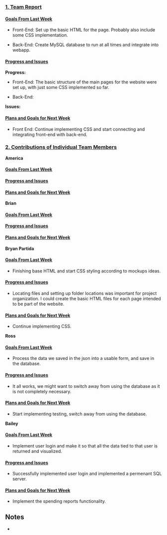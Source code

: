 ### <ins>1. Team Report</ins>

#### <ins>Goals From Last Week</ins>
* Front-End: Set up the basic HTML for the page. Probably also include some CSS implementation.

* Back-End: Create MySQL database to run at all times and integrate into webapp.

#### <ins>Progress and Issues</ins>
**Progress:**
 - Front-End: The basic structure of the main pages for the website were set up, with just some CSS implemented so far.

 - Back-End: 


**Issues:**


#### <ins>Plans and Goals for Next Week</ins>

  - Front End: Continue implementing CSS and start connecting and integrating front-end with back-end.

    

### <ins>2. Contributions of Individual Team Members</ins>

**America**
#### <ins>Goals From Last Week</ins>

#### <ins>Progress and Issues</ins>

#### <ins>Plans and Goals for Next Week</ins>  


**Brian**
#### <ins>Goals From Last Week</ins>

#### <ins>Progress and Issues</ins>

#### <ins>Plans and Goals for Next Week</ins>


**Bryan Partida**
#### <ins>Goals From Last Week</ins>
* Finishing base HTML and start CSS styling according to mockups ideas.

#### <ins>Progress and Issues</ins>
* Locating files and setting up folder locations was important for project organization. I could create the basic HTML files for each page intended to be part of the website.

#### <ins>Plans and Goals for Next Week</ins>
* Continue implementing CSS.


**Ross**
#### <ins>Goals From Last Week</ins>
* Process the data we saved in the json into a usable form, and save in the database.
#### <ins>Progress and Issues</ins>
* It all works, we might want to switch away from using the database as it is not completely necessary.
#### <ins>Plans and Goals for Next Week</ins>
* Start implementing testing, switch away from using the database.



**Bailey**
#### <ins>Goals From Last Week</ins>
* Implement user login and make it so that all the data tied to that user is returned and visualized.
#### <ins>Progress and Issues</ins>
* Successfully implemented user login and implemented a permenant SQL server.
#### <ins>Plans and Goals for Next Week</ins>
* Implement the spending reports functionality.



## Notes
  - 

